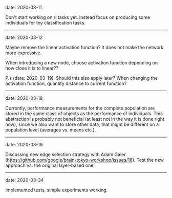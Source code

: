 date: 2020-03-11

Don't start working on rl tasks yet. Instead focus on producing some
individuals for toy classification tasks.

---

date: 2020-03-12

Maybe remove the linear activation function? It does not make the network more
expressive.

When introducing a new node, choose activation function depending on how close
it is to linear??

P.s (date: 2020-03-19):
  Should this also apply later? When changing the activation function, quantify
  distance to current function?

---

date: 2020-03-18

Currently, performance measurements for the complete population are stored in
the same class of objects as the performance of individuals. This abstraction
is probably not beneficial (at least not in the way it is done right now),
since we also want to store other data, that might be different on a population
level (averages vs. means etc.).

---

date: 2020-03-19

Discussing new edge selection strategy with Adam Gaier (https://github.com/google/brain-tokyo-workshop/issues/18).
Test the new approach vs. the original layer-based one!

---

date: 2020-03-34

Implemented tests, simple experiments working.
